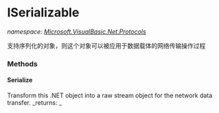 ﻿
# ISerializable
_namespace: [Microsoft.VisualBasic.Net.Protocols](N-Microsoft.VisualBasic.Net.Protocols.md)_

支持序列化的对象，则这个对象可以被应用于数据载体的网络传输操作过程

### Methods

#### Serialize
Transform this .NET object into a raw stream object for the network data transfer.
_returns: _



